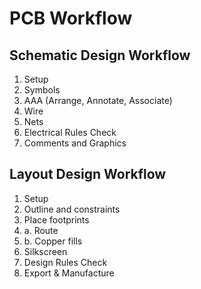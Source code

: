 # PCB Workflow

## Schematic Design Workflow
1. Setup
2. Symbols
3. AAA (Arrange, Annotate, Associate)
4. Wire
5. Nets
6. Electrical Rules Check
7. Comments and Graphics

## Layout Design Workflow
1. Setup
2. Outline and constraints
3. Place footprints
4. a. Route
4. b. Copper fills
5. Silkscreen
6. Design Rules Check
7. Export & Manufacture